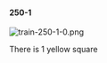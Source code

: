 #### 250-1
![train-250-1-0.png](https://github.com/lil-lab/nlvr/raw/master/nlvr/train/images/3/train-250-1-0.png "train-250-1-0.png")

There is 1 yellow square